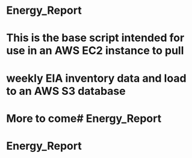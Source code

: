 # Energy_Report
# This is the base script intended for use in an AWS EC2 instance to pull
# weekly EIA inventory data and load to an AWS S3 database
# More to come# Energy_Report
# Energy_Report

